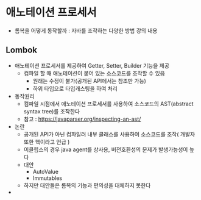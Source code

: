 # 애노테이션 프로세서

- 롬복을 어떻게 동작할까 : 자바를 조작하는 다양한 방법 강의 내용



## Lombok

- 애노테이션 프로세서를 제공하여 Getter, Setter, Builder 기능을 제공
  - 컴파일 할 때 애노테이션이 붙어 있는 소스코드를 조작할 수 있음
    - 원래는 수정이 불가(공개된 API에서는 참조만 가능)
    - 하위 타입으로 타입캐스팅을 하여 처리
- 동작원리
  - 컴파일 시점에서 애노테이션 프로세서를 사용하여 소스코드의 AST(abstract syntax tree)를 조작한다 
  - 참고 : https://javaparser.org/inspecting-an-ast/
- 논란
  - 공개된 API가 아닌 컴파일러 내부 클래스를 사용하여 소스코드를 조작( 개발자 또한 핵이라고 언급 )
  - 이클립스의 경우 java agent를 상사용, 버전호환성의 문제가 발생가능성이 높다
  - 대안
    - AutoValue
    - Immutables 
  - 하지만 대안들은 롬복의 기능과 편의성을 대체하지 못한다
- 

